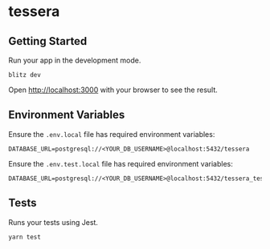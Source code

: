 # **tessera**

## Getting Started

Run your app in the development mode.

```
blitz dev
```

Open [http://localhost:3000](http://localhost:3000) with your browser to see the result.

## Environment Variables

Ensure the `.env.local` file has required environment variables:

```
DATABASE_URL=postgresql://<YOUR_DB_USERNAME>@localhost:5432/tessera
```

Ensure the `.env.test.local` file has required environment variables:

```
DATABASE_URL=postgresql://<YOUR_DB_USERNAME>@localhost:5432/tessera_test
```

## Tests

Runs your tests using Jest.

```
yarn test
```
